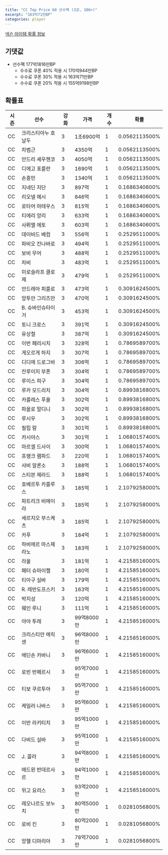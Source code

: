 ```yaml
---
title: "CC Top Price 60 선수팩 (3강, 106+)"
excerpt: "163억71만BP"
categories: player
---
```

[넥슨 아이템 확률 정보](http://iteminfo.nexon.com/probability/fco?sn=7336)

## 기댓값
- 선수팩 177억1816만BP
  - 수수료 쿠폰 40% 적용 시 170억944만BP
  - 수수료 쿠폰 30% 적용 시 163억71만BP
  - 수수료 쿠폰 20% 적용 시 155억9198만BP


## 확률표

|시즌|선수|강화|가격|개수|확률|
|---|---|---|---|---|---|
|CC|크리스티아누 호날두|3|1조6900억|1|0.0562113500%|
|CC|차범근|3|4350억|1|0.0562113500%|
|CC|안드리 셰우첸코|3|4050억|1|0.0562113500%|
|CC|디에고 포를란|3|1690억|1|0.0562113500%|
|CC|손흥민|3|1340억|1|0.0562113500%|
|CC|지네딘 지단|3|897억|1|0.1686340600%|
|CC|리오넬 메시|3|846억|1|0.1686340600%|
|CC|로타어 마테우스|3|815억|1|0.1686340600%|
|CC|티에리 앙리|3|633억|1|0.1686340600%|
|CC|사뮈엘 에토|3|603억|1|0.1686340600%|
|CC|데이비드 베컴|3|556억|1|0.2529511000%|
|CC|파비오 칸나바로|3|494억|1|0.2529511000%|
|CC|보비 무어|3|488억|1|0.2529511000%|
|CC|차비|3|483억|1|0.2529511000%|
|CC|미로슬라프 클로제|3|479억|1|0.2529511000%|
|CC|안드레아 피를로|3|473억|1|0.3091624500%|
|CC|앙투안 그리즈만|3|470억|1|0.3091624500%|
|CC|B. 슈바인슈타이거|3|453억|1|0.3091624500%|
|CC|토니 크로스|3|391억|1|0.3091624500%|
|CC|유상철|3|387억|1|0.3091624500%|
|CC|이반 페리시치|3|328억|1|0.7869589700%|
|CC|게오르게 하지|3|307억|1|0.7869589700%|
|CC|디디에 드로그바|3|306억|1|0.7869589700%|
|CC|잔루이지 부폰|3|304억|1|0.7869589700%|
|CC|루이스 피구|3|304억|1|0.7869589700%|
|CC|루카 모드리치|3|304억|1|0.8993816800%|
|CC|카를레스 푸욜|3|302억|1|0.8993816800%|
|CC|파올로 말디니|3|302억|1|0.8993816800%|
|CC|루시우|3|302억|1|0.8993816800%|
|CC|필립 람|3|301억|1|0.8993816800%|
|CC|카시야스|3|301억|1|1.0680157400%|
|CC|마르셀 드사이|3|300억|1|1.0680157400%|
|CC|프랭크 램파드|3|220억|1|1.0680157400%|
|CC|샤비 알론소|3|188억|1|1.0680157400%|
|CC|스티븐 제라드|3|188억|1|1.0680157400%|
|CC|호베르투 카를루스|3|185억|1|2.1079258000%|
|CC|파트리크 비에이라|3|185억|1|2.1079258000%|
|CC|세르지오 부스케츠|3|185억|1|2.1079258000%|
|CC|카푸|3|184억|1|2.1079258000%|
|CC|하비에르 마스체라노|3|183억|1|2.1079258000%|
|CC|라울|3|181억|1|4.2158516000%|
|CC|페터 슈마이켈|3|180억|1|4.2158516000%|
|CC|티아구 실바|3|179억|1|4.2158516000%|
|CC|R. 레반도프스키|3|163억|1|4.2158516000%|
|CC|박지성|3|120억|1|4.2158516000%|
|CC|웨인 루니|3|111억|1|4.2158516000%|
|CC|야야 투레|3|99억8000만|1|4.2158516000%|
|CC|크리스티안 에릭센|3|96억8000만|1|4.2158516000%|
|CC|에딘손 카바니|3|96억6000만|1|4.2158516000%|
|CC|로빈 반페르시|3|95억7000만|1|4.2158516000%|
|CC|티보 쿠르투아|3|95억7000만|1|4.2158516000%|
|CC|케일러 나바스|3|95억6000만|1|4.2158516000%|
|CC|이반 라키티치|3|95억1000만|1|4.2158516000%|
|CC|다비드 실바|3|95억1000만|1|4.2158516000%|
|CC|J. 콜러|3|94억8000만|1|4.2158516000%|
|CC|에드윈 반데르사르|3|94억1000만|1|4.2158516000%|
|CC|위고 요리스|3|93억2000만|1|4.2158516000%|
|CC|레오나르도 보누치|3|80억5000만|1|0.0281056800%|
|CC|로비 킨|3|80억2000만|1|0.0281056800%|
|CC|앙헬 디마리아|3|78억7000만|1|0.0281056800%|
